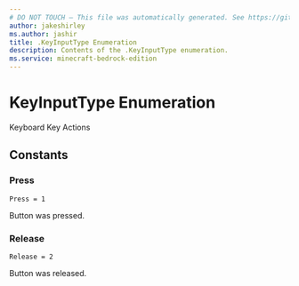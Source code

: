 ```yaml
---
# DO NOT TOUCH — This file was automatically generated. See https://github.com/mojang/minecraftapidocsgenerator to modify descriptions, examples, etc.
author: jakeshirley
ms.author: jashir
title: .KeyInputType Enumeration
description: Contents of the .KeyInputType enumeration.
ms.service: minecraft-bedrock-edition
---
```

# KeyInputType Enumeration

Keyboard Key Actions

## Constants
### **Press**
`Press = 1`

Button was pressed.
### **Release**
`Release = 2`

Button was released.
